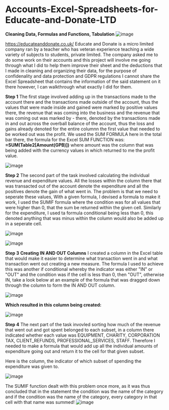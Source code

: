 # Accounts-Excel-Spreadsheets-for-Educate-and-Donate-LTD
**Cleaning Data, Formulas and Functions, Tabulation**
![image](https://github.com/insights000/Accounts-Excel-Spreadsheets-for-Educate-and-Donate-LTD/assets/150028138/b22ce576-3493-449e-ad5a-5a3b47e46e32)

https://educateanddonate.co.uk/
Educate and Donate is a micro limited company ran by a teacher who has veteran experience teaching a wide variety of subjects to students, private limited. The company asked me to do some work on their accounts and this project will involve me going through what I did to help them improve their sheet and the deductions that I made in cleaning and organizing their data, for the purpose of confidenality and data protection and GDPR regulations I cannot share the Excel Spreadsheet that contains the information of the said statement on it there however, I can walkthrough what exactly I did for them.

**Step 1**
The first stage involved adding up in the transactions made to the account there and the transactions made outside of the account, thus the values that were made inside and gained were marked by positive values there, the revenue that was coming into the business and the revenue that was coming out was marked by - there, denoted by the transactions made in and out across the overball balance of the account, thus the loss and gains already denoted for the entire columnn the first value that needed to be worked out was the profit. We used the SUM FORMULA here in the total bar there, the formula for the Excel SUM FUNCTION was: **=SUM(Table2[Amount(GPB)])** where amount was the column that was being added with the currency values in which returned to me the profit value.

![image](https://github.com/insights000/Accounts-Excel-Spreadsheets-for-Educate-and-Donate-LTD/assets/150028138/fcb94376-342f-49ab-9559-f5cd4c20a9a9)

**Step 2**
The second part of the task involved calculating the individual revenue and expenditure values. All the losses within the column there that was transacted out of the account denote the expenditure and all the positives denote the gain of what went in. The problem is that we need to seperate these values, With a given formula, I devised a formula to make it work, I used the SUMIF formula where the condition was for all values that were higher than 0, that the sum be returned within the given cell. Similarly for the expenditure, I used ta formula conditional being less than 0, this denoted anything that was minus within the column would also be added up in a seperate cell.

![image](https://github.com/insights000/Accounts-Excel-Spreadsheets-for-Educate-and-Donate-LTD/assets/150028138/f4686cc7-cd66-4417-9fa3-be3a5a1a5ea9)


![image](https://github.com/insights000/Accounts-Excel-Spreadsheets-for-Educate-and-Donate-LTD/assets/150028138/0969ce1a-b150-48f2-af6f-78ed79b1aac6)

**Step 3**
**Creating IN AND OUT Columns**
I created a column in the Excel table that would make it easier to determine what transaction went in and what transaction went out creating a new measure. The formula I used to achieve this was another if conditional whereby the indicator was either "IN" or "OUT" and the condition was if the cell is less than 0, then "OUT", otherwise IN, take a look below at an example of the formula that was dragged down through the column to form the IN AND OUT column.

![image](https://github.com/insights000/Accounts-Excel-Spreadsheets-for-Educate-and-Donate-LTD/assets/150028138/506a4f81-ffef-4011-89df-ad99f86e4ddf)

**Which resulted in this column being created:**

![image](https://github.com/insights000/Accounts-Excel-Spreadsheets-for-Educate-and-Donate-LTD/assets/150028138/b803fdf5-0649-4066-a942-c3d8020263c1)

**Step 4**
The next part of the task invovled sorting how much of the revenue that went out and got spent belonged to each subset, in a column there indicated whether each value was EQUIPMENT, CHARITY, CORPORATION TAX, CLIENT_REFUNDS, PROFESSIONAL_SERVICES, STAFF. Therefore I needed to make a formula that would add up all the individual amounts of expenditure going out and return it to the cell for that given subset.

Here is the column, the indicator of which subset of spending the expenditure was given to.

![image](https://github.com/insights000/Accounts-Excel-Spreadsheets-for-Educate-and-Donate-LTD/assets/150028138/d795cb2e-4ec4-4bd9-9ffa-aa465dc27225)

The SUMIF function dealt with this problem once more, as it was thus concluded that in the statement the condition was the name of the category and if the condition was the name of the category, every category in that cell with that name was summed!
![image](https://github.com/insights000/Accounts-Excel-Spreadsheets-for-Educate-and-Donate-LTD/assets/150028138/d406f440-c98c-4205-8c4c-cedbec6dda9d)







































